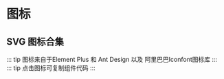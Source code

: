 # 图标
## SVG 图标合集
::: tip
图标来自于Element Plus 和 Ant Design 以及 阿里巴巴Iconfont图标库
:::
::: tip
点击图标可复制组件代码
:::
<IconDisplay />
